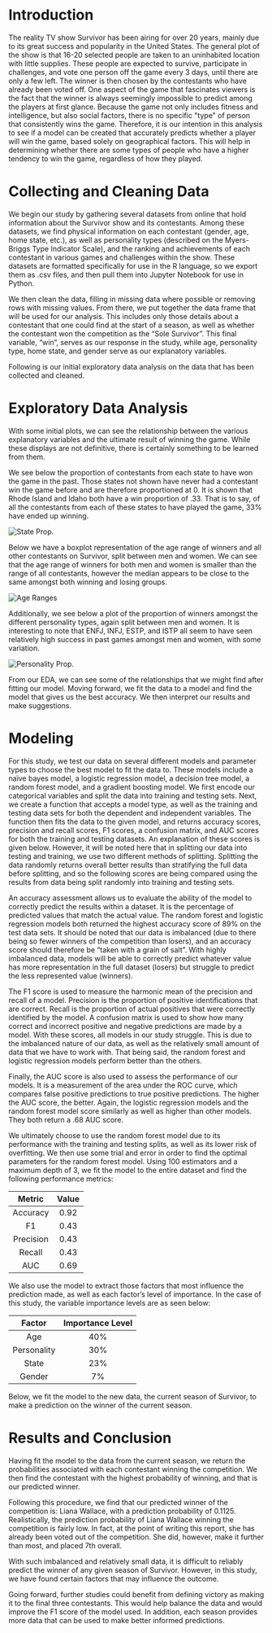# Introduction

The reality TV show Survivor has been airing for over 20 years, mainly due to its great success and popularity in the United States. The general plot of the show is that 16-20 selected people are taken to an uninhabited location with little supplies. These people are expected to survive, participate in challenges, and vote one person off the game every 3 days, until there are only a few left. The winner is then chosen by the contestants who have already been voted off.  One aspect of the game that fascinates viewers is the fact that the winner is always seemingly impossible to predict among the players at first glance. Because the game not only includes fitness and intelligence, but also social factors, there is no specific "type" of person that consistently wins the game. Therefore, it is our intention in this analysis to see if a model can be created that accurately predicts whether a player will win the game, based solely on geographical factors. This will help in determining whether there are some types of people who have a higher tendency to win the game, regardless of how they played.

# Collecting and Cleaning Data

We begin our study by gathering several datasets from online that hold information about the Survivor show and its contestants. Among these datasets, we find physical information on each contestant (gender, age, home state, etc.), as well as personality types (described on the Myers-Briggs Type Indicator Scale), and the ranking and achievements of each contestant in various games and challenges within the show. These datasets are formatted specifically for use in the R language, so we export them as .csv files, and then pull them into Jupyter Notebook for use in Python.

We then clean the data, filling in missing data where possible or removing rows with missing values. From there, we put together the data frame that will be used for our analysis. This includes only those details about a contestant that one could find at the start of a season, as well as whether the contestant won the competition as the “Sole Survivor”.  This final variable, “win”, serves as our response in the study, while age, personality type, home state, and gender serve as our explanatory variables.

Following is our initial exploratory data analysis on the data that has been collected and cleaned.

# Exploratory Data Analysis

With some initial plots, we can see the relationship between the various explanatory variables and the ultimate result of winning the game. While these displays are not definitive, there is certainly something to be learned from them.

We see below the proportion of contestants from each state to have won the game in the past. Those states not shown have never had a contestant win the game before and are therefore proportioned at 0. It is shown that Rhode Island and Idaho both have a win proportion of .33. That is to say, of all the contestants from each of these states to have played the game, 33% have ended up winning.

![State Prop.](/State_Wins1.png)


Below we have a boxplot representation of the age range of winners and all other contestants on Survivor, split between men and women. We can see that the age range of winners for both men and women is smaller than the range of all contestants, however the median appears to be close to the same amongst both winning and losing groups.

![Age Ranges](/Age_Range.png)

Additionally, we see below a plot of the proportion of winners amongst the different personality types, again split between men and women. It is interesting to note that ENFJ, INFJ, ESTP, and ISTP all seem to have seen relatively high success in past games amongst men and women, with some variation.

![Personality Prop.](/Personality_Gender_Rate.png)

From our EDA, we can see some of the relationships that we might find after fitting our model. Moving forward, we fit the data to a model and find the model that gives us the best accuracy. We then interpret our results and make suggestions.

# Modeling

For this study, we test our data on several different models and parameter types to choose the best model to fit the data to. These models include a naïve bayes model, a logistic regression model, a decision tree model, a random forest model, and a gradient boosting model. We first encode our categorical variables and split the data into training and testing sets. Next, we create a function that accepts a model type, as well as the training and testing data sets for both the dependent and independent variables. The function then fits the data to the given model, and returns accuracy scores, precision and recall scores, F1 scores, a confusion matrix, and AUC scores for both the training and testing datasets. An explanation of these scores is given below. However, it will be noted here that in splitting our data into testing and training, we use two different methods of splitting. Splitting the data randomly returns overall better results than stratifying the full data before splitting, and so the following scores are being compared using the results from data being split randomly into training and testing sets.

An accuracy assessment allows us to evaluate the ability of the model to correctly predict the results within a dataset. It is the percentage of predicted values that match the actual value. The random forest and logistic regression models both returned the highest accuracy score of 89% on the test data sets. It should be noted that our data is imbalanced (due to there being so fewer winners of the competition than losers), and an accuracy score should therefore be “taken with a grain of salt”. With highly imbalanced data, models will be able to correctly predict whatever value has more representation in the full dataset (losers) but struggle to predict the less represented value (winners).

The F1 score is used to measure the harmonic mean of the precision and recall of a model. Precision is the proportion of positive identifications that are correct. Recall is the proportion of actual positives that were correctly identified by the model. A confusion matrix is used to show how many correct and incorrect positive and negative predictions are made by a model. With these scores, all models in our study struggle. This is due to the imbalanced nature of our data, as well as the relatively small amount of data that we have to work with. That being said, the random forest and logistic regression models perform better than the others.

Finally, the AUC score is also used to assess the performance of our models. It is a measurement of the area under the ROC curve, which compares false positive predictions to true positive predictions. The higher the AUC score, the better. Again, the logistic regression models and the random forest model score similarly as well as higher than other models. They both return a .68 AUC score.

We ultimately choose to use the random forest model due to its performance with the training and testing splits, as well as its lower risk of overfitting. We then use some trial and error in order to find the optimal parameters for the random forest model. Using 100 estimators and a maximum depth of 3, we fit the model to the entire dataset and find the following performance metrics:

|Metric|Value|
|:-------:|:------:|
|Accuracy| 0.92|
|F1| 0.43|
|Precision| 0.43|
|Recall| 0.43|
|AUC| 0.69|

We also use the model to extract those factors that most influence the prediction made, as well as each factor’s level of importance. In the case of this study, the variable importance levels are as seen below:

|Factor| Importance Level|
|:-------:|:----------------------:|
|Age| 40%|
|Personality| 30%|
|State| 23%|
|Gender| 7%|

Below, we fit the model to the new data, the current season of Survivor, to make a prediction on the winner of the current season.

# Results and Conclusion

Having fit the model to the data from the current season, we return the probabilities associated with each contestant winning the competition. We then find the contestant with the highest probability of winning, and that is our predicted winner.

Following this procedure, we find that our predicted winner of the competition is:
Liana Wallace, with a prediction probability of 0.1125.
Realistically, the prediction probability of Liana Wallace winning the competition is fairly low. In fact, at the point of writing this report, she has already been voted out of the competition. She did, however, make it further than most, and placed 7th overall.

With such imbalanced and relatively small data, it is difficult to reliably predict the winner of any given season of Survivor. However, in this study, we have found certain factors that may influence the outcome.

Going forward, further studies could benefit from defining victory as making it to the final three contestants. This would help balance the data and would improve the F1 score of the model used. In addition, each season provides more data that can be used to make better informed predictions.

